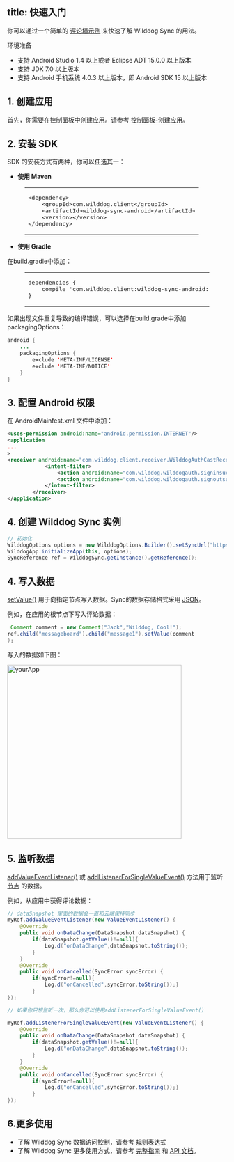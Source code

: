 title: 快速入门
---

你可以通过一个简单的 [评论墙示例](https://github.com/WildDogTeam/sync-quickstart-android) 来快速了解 Wilddog Sync 的用法。


<div class="env">
    <p class="env-title">环境准备</p>
    <ul>
        <li>支持 Android Studio 1.4 以上或者 Eclipse ADT 15.0.0 以上版本</li>
        <li>支持 JDK 7.0 以上版本</li>
        <li>支持 Android 手机系统 4.0.3 以上版本，即 Android SDK 15 以上版本</li>
    </ul>
</div>

## 1. 创建应用

首先，你需要在控制面板中创建应用。请参考 [控制面板-创建应用](/console/creat.html)。

## 2. 安装 SDK

SDK 的安装方式有两种，你可以任选其一：

* **使用 Maven**

<figure class="highlight xml"><table><tbody><tr><td class="code"><pre><div class="line"><span class="tag">&lt;<span class="name">dependency</span>&gt;</span></div><div class="line">    <span class="tag">&lt;<span class="name">groupId</span>&gt;</span>com.wilddog.client<span class="tag">&lt;/<span class="name">groupId</span>&gt;</span></div><div class="line">    <span class="tag">&lt;<span class="name">artifactId</span>&gt;</span>wilddog-sync-android<span class="tag">&lt;/<span class="name">artifactId</span>&gt;</span></div><div class="line">    <span class="tag">&lt;<span class="name">version</span>&gt;</span><span class="android-sync-version"></span><span class="tag">&lt;/<span class="name">version</span>&gt;</span></div><div class="line"><span class="tag">&lt;/<span class="name">dependency</span>&gt;</span></div></pre></td></tr></tbody></table></figure>

* **使用 Gradle**

在build.gradle中添加：

<figure class="highlight java"><table><tbody><tr><td class="code"><pre><div class="line">dependencies {</div><div class="line">    compile <span class="string">&apos;com.wilddog.client:wilddog-sync-android:<span class="android-sync-version"></span>&apos;</span></div><div class="line">}</div></pre></td></tr></tbody></table></figure>

如果出现文件重复导致的编译错误，可以选择在build.grade中添加packagingOptions：

```java
android {
    ...
    packagingOptions {
        exclude 'META-INF/LICENSE'
        exclude 'META-INF/NOTICE'
    }
}
```


## 3. 配置 Android 权限

在 AndroidMainfest.xml 文件中添加：

```xml
<uses-permission android:name="android.permission.INTERNET"/>
<application 
...
>
<receiver android:name="com.wilddog.client.receiver.WilddogAuthCastReceiver">
            <intent-filter>
                <action android:name="com.wilddog.wilddogauth.signinsuccess"/>
                <action android:name="com.wilddog.wilddogauth.signoutsuccess"/>
            </intent-filter>
        </receiver>
</application>		
```


## 4. 创建 Wilddog Sync 实例

```java
// 初始化
WilddogOptions options = new WilddogOptions.Builder().setSyncUrl("https://<wilddog appId>.wilddogio.com").build();
WilddogApp.initializeApp(this, options);
SyncReference ref = WilddogSync.getInstance().getReference();
```


## 4. 写入数据

[setValue()](/api/sync/android/api.html#setValue-Object) 用于向指定节点写入数据。Sync的数据存储格式采用 [JSON](http://json.org/json-zh.html)。

例如，在应用的根节点下写入评论数据：

```java
 Comment comment = new Comment("Jack","Wilddog, Cool!");
ref.child("messageboard").child("message1").setValue(comment
);
```

写入的数据如下图：

 <img src="/images/saveapp.png" alt="yourApp" width="400">



## 5. 监听数据
 [addValueEventListener()](/api/sync/android/api.html#addValueEventListener) 或 [addListenerForSingleValueEvent()](/api/sync/android/api.html#addListenerForSingleValueEvent) 方法用于监听 [节点](/guide/reference/term.html#节点) 的数据。

例如，从应用中获得评论数据：

```java
// dataSnapshot 里面的数据会一直和云端保持同步
myRef.addValueEventListener(new ValueEventListener() {
    @Override
    public void onDataChange(DataSnapshot dataSnapshot) {
        if(dataSnapshot.getValue()!=null){
        	Log.d("onDataChange",dataSnapshot.toString());
        }
    }
    @Override
    public void onCancelled(SyncError syncError) {
        if(syncError!=null){
     		Log.d("onCancelled",syncError.toString());}
        }
});

// 如果你只想监听一次，那么你可以使用addListenerForSingleValueEvent()

myRef.addListenerForSingleValueEvent(new ValueEventListener() {
    @Override
    public void onDataChange(DataSnapshot dataSnapshot) {
        if(dataSnapshot.getValue()!=null){
        	Log.d("onDataChange",dataSnapshot.toString());
        }
    }
    @Override
    public void onCancelled(SyncError syncError) {
        if(syncError!=null){
     		Log.d("onCancelled",syncError.toString());}
        }
});

```
## 6.更多使用
- 了解 Wilddog Sync 数据访问控制，请参考 [规则表达式]()
- 了解 Wilddog Sync 更多使用方式，请参考 [完整指南](/guide/sync/android/save-data.html) 和 [API 文档](/api/sync/web/api.html)。